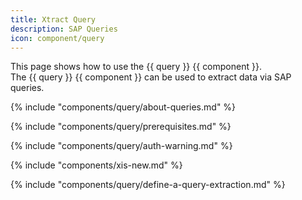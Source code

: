 ```yaml
---
title: Xtract Query
description: SAP Queries
icon: component/query
---
```


This page shows how to use the {{ query }} {{ component }}.<br>
The {{ query }} {{ component }} can be used to extract data via SAP queries.

{% include "components/query/about-queries.md" %}

{% include "components/query/prerequisites.md" %}

{% include "components/query/auth-warning.md" %}

{% include "components/xis-new.md"  %}

{% include "components/query/define-a-query-extraction.md" %}
